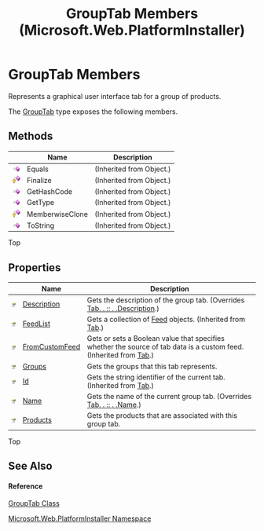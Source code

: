 ﻿---
title: GroupTab Members (Microsoft.Web.PlatformInstaller)
TOCTitle: GroupTab Members
ms:assetid: AllMembers.T:Microsoft.Web.PlatformInstaller.GroupTab
ms:mtpsurl: https://msdn.microsoft.com/en-us/library/microsoft.web.platforminstaller.grouptab_members(v=VS.90)
ms:contentKeyID: 22049521
ms.date: 05/02/2012
mtps_version: v=VS.90
---

# GroupTab Members

Represents a graphical user interface tab for a group of products.

The [GroupTab](grouptab-class-microsoft-web-platforminstaller.md) type exposes the following members.

## Methods

<table>
<thead>
<tr class="header">
<th> </th>
<th>Name</th>
<th>Description</th>
</tr>
</thead>
<tbody>
<tr class="odd">
<td><img src="images/Dd565996.pubmethod(en-us,VS.90).gif" title="Public method" alt="Public method" /></td>
<td>Equals</td>
<td>(Inherited from Object.)</td>
</tr>
<tr class="even">
<td><img src="images/Dd565996.protmethod(en-us,VS.90).gif" title="Protected method" alt="Protected method" /></td>
<td>Finalize</td>
<td>(Inherited from Object.)</td>
</tr>
<tr class="odd">
<td><img src="images/Dd565996.pubmethod(en-us,VS.90).gif" title="Public method" alt="Public method" /></td>
<td>GetHashCode</td>
<td>(Inherited from Object.)</td>
</tr>
<tr class="even">
<td><img src="images/Dd565996.pubmethod(en-us,VS.90).gif" title="Public method" alt="Public method" /></td>
<td>GetType</td>
<td>(Inherited from Object.)</td>
</tr>
<tr class="odd">
<td><img src="images/Dd565996.protmethod(en-us,VS.90).gif" title="Protected method" alt="Protected method" /></td>
<td>MemberwiseClone</td>
<td>(Inherited from Object.)</td>
</tr>
<tr class="even">
<td><img src="images/Dd565996.pubmethod(en-us,VS.90).gif" title="Public method" alt="Public method" /></td>
<td>ToString</td>
<td>(Inherited from Object.)</td>
</tr>
</tbody>
</table>


Top

## Properties

<table>
<thead>
<tr class="header">
<th> </th>
<th>Name</th>
<th>Description</th>
</tr>
</thead>
<tbody>
<tr class="odd">
<td><img src="images/Dd565996.pubproperty(en-us,VS.90).gif" title="Public property" alt="Public property" /></td>
<td><a href="grouptab-description-property-microsoft-web-platforminstaller.md">Description</a></td>
<td>Gets the description of the group tab. (Overrides <a href="tab-description-property-microsoft-web-platforminstaller.md">Tab. . :: . .Description</a>.)</td>
</tr>
<tr class="even">
<td><img src="images/Dd565996.pubproperty(en-us,VS.90).gif" title="Public property" alt="Public property" /></td>
<td><a href="tab-feedlist-property-microsoft-web-platforminstaller.md">FeedList</a></td>
<td>Gets a collection of <a href="feed-class-microsoft-web-platforminstaller.md">Feed</a> objects. (Inherited from <a href="tab-class-microsoft-web-platforminstaller.md">Tab</a>.)</td>
</tr>
<tr class="odd">
<td><img src="images/Dd565996.pubproperty(en-us,VS.90).gif" title="Public property" alt="Public property" /></td>
<td><a href="tab-fromcustomfeed-property-microsoft-web-platforminstaller.md">FromCustomFeed</a></td>
<td>Gets or sets a Boolean value that specifies whether the source of tab data is a custom feed. (Inherited from <a href="tab-class-microsoft-web-platforminstaller.md">Tab</a>.)</td>
</tr>
<tr class="even">
<td><img src="images/Dd565996.pubproperty(en-us,VS.90).gif" title="Public property" alt="Public property" /></td>
<td><a href="grouptab-groups-property-microsoft-web-platforminstaller.md">Groups</a></td>
<td>Gets the groups that this tab represents.</td>
</tr>
<tr class="odd">
<td><img src="images/Dd565996.pubproperty(en-us,VS.90).gif" title="Public property" alt="Public property" /></td>
<td><a href="tab-id-property-microsoft-web-platforminstaller.md">Id</a></td>
<td>Gets the string identifier of the current tab. (Inherited from <a href="tab-class-microsoft-web-platforminstaller.md">Tab</a>.)</td>
</tr>
<tr class="even">
<td><img src="images/Dd565996.pubproperty(en-us,VS.90).gif" title="Public property" alt="Public property" /></td>
<td><a href="grouptab-name-property-microsoft-web-platforminstaller.md">Name</a></td>
<td>Gets the name of the current group tab. (Overrides <a href="tab-name-property-microsoft-web-platforminstaller.md">Tab. . :: . .Name</a>.)</td>
</tr>
<tr class="odd">
<td><img src="images/Dd565996.pubproperty(en-us,VS.90).gif" title="Public property" alt="Public property" /></td>
<td><a href="grouptab-products-property-microsoft-web-platforminstaller.md">Products</a></td>
<td>Gets the products that are associated with this group tab.</td>
</tr>
</tbody>
</table>


Top

## See Also

#### Reference

[GroupTab Class](grouptab-class-microsoft-web-platforminstaller.md)

[Microsoft.Web.PlatformInstaller Namespace](microsoft-web-platforminstaller-namespace.md)

